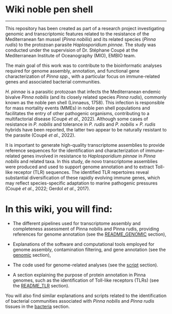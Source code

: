 # Wiki noble pen shell
------------------------
This repository has been created as part of a research project investigating genomic and transcriptomic features related to the resistance of the Mediterranean fan mussel (*Pinna nobilis*) and its related species (*Pinna rudis*) to the protozoan parasite *Haplosporidium pinnae*. The study was conducted under the supervision of Dr. Stéphane Coupé at the Mediterranean Institute of Oceanography (MIO), EMBIO team.

The main goal of this work was to contribute to the bioinformatic analyses required for genome assembly, annotation, and functional gene characterization of *Pinna spp*., with a particular focus on immune-related genes and associated bacterial communities.

*H. pinnae* is a parasitic protozoan that infects the Mediterranean endemic bivalve *Pinna nobilis* (and its closely related species *Pinna rudis*), commonly known as the noble pen shell (Linnaeus, 1758). This infection is responsible for mass mortality events (MMEs) in noble pen shell populations and facilitates the entry of other pathogenic organisms, contributing to a multifactorial disease (Coupé *et al*., 2022).
Although some cases of resistance in *P. nobilis* and tolerance in *P. rudis* and *P. nobilis* × *P. rudis* hybrids have been reported, the latter two appear to be naturally resistant to the parasite (Coupé *et al.*, 2022).

It is important to generate high-quality transcriptome assemblies to provide reference sequences for the identification and characterization of immune-related genes involved in resistance to *Haplosporidium pinnae* in *Pinna nobilis* and related taxa.
In this study, de novo transcriptome assemblies were produced and used to support genome annotation and to extract Toll-like receptor (TLR) sequences. The identified TLR repertoires reveal substantial diversification of these rapidly evolving immune genes, which may reflect species-specific adaptation to marine pathogenic pressures (Coupé *et al.*, 2022; Gerdol *et al*., 2017).


# In this wiki, you will find:

* The different pipelines used for transcriptome assembly and completeness assessment of Pinna nobilis and Pinna rudis, providing references for genome annotation (see the [README_GENOMIC](genomics/README_GENOMIC.md) section),

* Explanations of the software and computational tools employed for genome assembly, contamination filtering, and gene annotation (see the [genomic](genomics/) section),

* The code used for genome-related analyses (see the [script](genomics/Script_classification.md) section).

* A section explaining the purpose of protein annotation in Pinna genomes, such as the identification of Toll-like receptors (TLRs) (see the [README_TLR](TLRs/README_TLR.md) section).

You will also find similar explanations and scripts related to the identification of bacterial communities associated with *Pinna nobilis* and *Pinna rudis* tissues in the [bacteria](Bacteria/) section.
